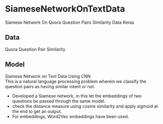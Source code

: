 # SiameseNetworkOnTextData
Siamese Network On Quora Question Pairs Similarity Data Keras 


## Data 
Quora Question Pair Similarity

## Model
Siamese Network on Text Data Using CNN</br>
This is a natural language processing problem wherein we classify the question pairs as having similar intent or not.
- Developed a Siamese network, in this let the embeddings of two questions be passed through the same model. 
- check the distance measure using cosine similarity and apply sigmoid at the end to get an output. 
- For embeddings, Word2Vec embeddings have been used.

